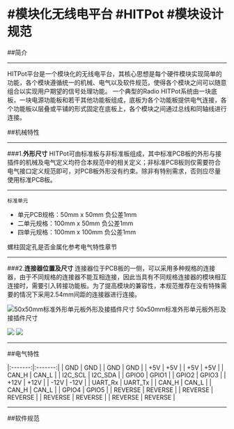 #模块化无线电平台
#HITPot
#模块设计规范
==============

##简介
***
HITPot平台是一个模块化的无线电平台，其核心思想是每个硬件模块实现简单的功能，各个模块遵循统一的机械、电气以及软件规范，使得各个模块之间可以随意组合以实现用户期望的信号处理功能。
一个典型的Radio HITPot系统由一块底板，一块电源功能板和若干其他功能板组成，底板为各个功能板提供电气连接，各个功能板以层叠或平铺的形式固定在底板上，各个模块之间通过总线和同轴线进行连接。


##机械特性
***
###1.**外形尺寸**
HITPot可由标准板与非标准板组成，其中标准PCB板的外形与接插件的机械及电气定义均符合本规范中的相关定义；非标准PCB板则仅需要符合电气接口定义规范即可，对PCB板外形没有约束。除非有特别需求，否则应尽量使用标准PCB板。

***
	标准单元
- 单元PCB规格：50mm x 50mm 负公差1mm
- 二单元规格：100mm x 50mm 负公差1mm
- 四单元规格：100mm x 100mm 负公差1mm

螺柱固定孔是否金属化参考电气特性章节

***

###2.**连接器位置及尺寸**
连接器位于PCB板的一侧，可以采用多种规格的连接器，由于不同规格的连接器不能互相连接，因此当具有不同规格连接器的模块相互连接时，需要引入转接功能板。为了提高模块的兼容性，本规范推荐在没有特殊需要的情况下采用2.54mm间距的连接器进行连接。

![50x50mm标准外形单元板外形及接插件尺寸](https://raw.githubusercontent.com/miluoalbert/HITPot/Documents/Structure.png)
50x50mm标准外形单元板外形及接插件尺寸

![](https://raw.githubusercontent.com/miluoalbert/HITPot/Documents/Structure2.png)
![](https://raw.githubusercontent.com/miluoalbert/HITPot/Documents/Structure3.png)

***

##电气特性


|:-------:|:-------:|
| GND     | GND     |
| GND     | GND     |
| +5V     | +5V     |
| +5V     | +5V     |
| CAN_H   | CAN_L   |
| I2C_SCL | I2C_SDA |
| GPIO0   | GPIO1   |
| GPIO2   | GPIO3   |
| +12V    | +12V    |
| -12V    | -12V    |
| UART_Rx | UART_Tx |
| CAN_H   | CAN_L   |
| CAN_H   | CAN_L   |
| GPIO4   | GPIO5   |
| REVERSE | REVERSE |
| REVERSE | REVERSE |
| REVERSE | REVERSE |
| REVERSE | REVERSE |

***

##软件规范